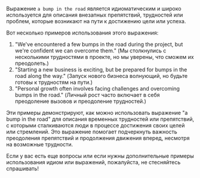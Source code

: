 Выражение `a bump in the road` является идиоматическим и широко используется для описания внезапных препятствий, трудностей или проблем, которые возникают на пути к достижению цели или успеха.

Вот несколько примеров использования этого выражения:  
  
1. "We've encountered a few bumps in the road during the project, but we're confident we can overcome them." (Мы столкнулись с несколькими трудностями в проекте, но мы уверены, что сможем их преодолеть.)  
2. "Starting a new business is exciting, but be prepared for bumps in the road along the way." (Запуск нового бизнеса волнующий, но будьте готовы к трудностям на пути.)  
3. "Personal growth often involves facing challenges and overcoming bumps in the road." (Личный рост часто включает в себя преодоление вызовов и преодоление трудностей.)  
  
Эти примеры демонстрируют, как можно использовать выражение "a bump in the road" для описания временных трудностей или препятствий, с которыми сталкиваются люди в процессе достижения своих целей или стремлений. Это выражение помогает подчеркнуть важность преодоления препятствий и продолжения движения вперед, несмотря на возможные трудности.  
  
Если у вас есть еще вопросы или если нужны дополнительные примеры использования идиом или выражений, пожалуйста, не стесняйтесь спрашивать!